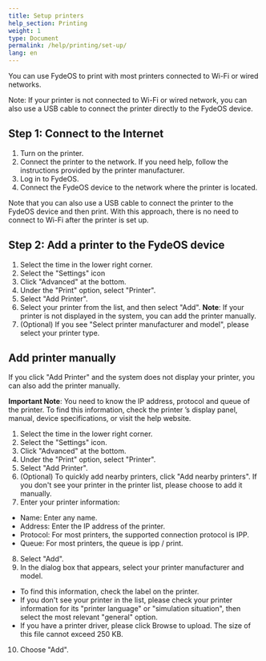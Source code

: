 ```yaml
---
title: Setup printers
help_section: Printing
weight: 1
type: Document
permalink: /help/printing/set-up/
lang: en
---
```


You can use FydeOS to print with most printers connected to Wi-Fi or wired networks.

Note: If your printer is not connected to Wi-Fi or wired network, you can also use a USB cable to connect the printer directly to the FydeOS device.

## Step 1: Connect to the Internet

1. Turn on the printer.
2. Connect the printer to the network. If you need help, follow the instructions provided by the printer manufacturer.
3. Log in to FydeOS.
4. Connect the FydeOS device to the network where the printer is located.

Note that you can also use a USB cable to connect the printer to the FydeOS device and then print. With this approach, there is no need to connect to Wi-Fi after the printer is set up.

## Step 2: Add a printer to the FydeOS device
1. Select the time in the lower right corner.
2. Select the "Settings" icon
3. Click "Advanced" at the bottom.
4. Under the "Print" option, select "Printer".
5. Select "Add Printer".
6. Select your printer from the list, and then select "Add". **Note**: If your printer is not displayed in the system, you can add the printer manually.
7. (Optional) If you see "Select printer manufacturer and model", please select your printer type.

## Add printer manually
If you click "Add Printer" and the system does not display your printer, you can also add the printer manually.

**Important Note**: You need to know the IP address, protocol and queue of the printer. To find this information, check the printer ’s display panel, manual, device specifications, or visit the help website.

1. Select the time in the lower right corner.
2. Select the "Settings" icon.
3. Click "Advanced" at the bottom.
4. Under the "Print" option, select "Printer".
5. Select "Add Printer".
6. (Optional) To quickly add nearby printers, click "Add nearby printers". If you don't see your printer in the printer list, please choose to add it manually.
7. Enter your printer information:
 - Name: Enter any name.
 - Address: Enter the IP address of the printer.
 - Protocol: For most printers, the supported connection protocol is IPP.
 - Queue: For most printers, the queue is ipp / print.
8. Select "Add".
9. In the dialog box that appears, select your printer manufacturer and model.
 - To find this information, check the label on the printer.
 - If you don't see your printer in the list, please check your printer information for its "printer language" or "simulation situation", then select the most relevant "general" option.
 - If you have a printer driver, please click Browse to upload. The size of this file cannot exceed 250 KB.
10. Choose "Add".
